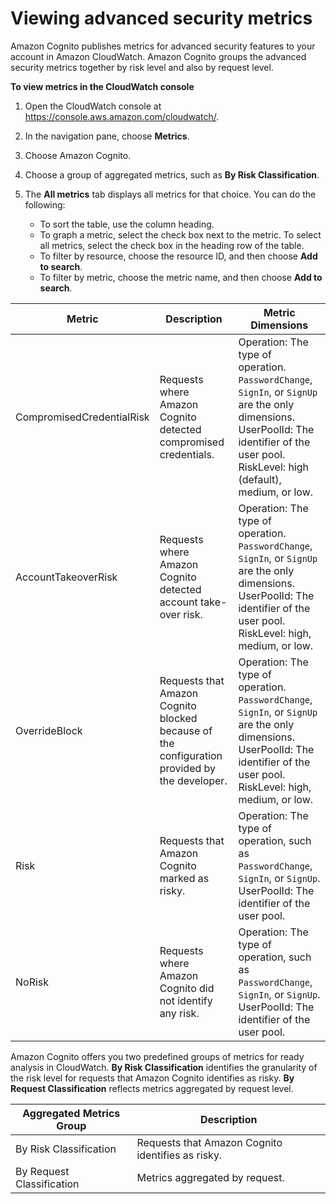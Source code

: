 # Viewing advanced security metrics<a name="user-pool-settings-viewing-advanced-security-metrics"></a>

Amazon Cognito publishes metrics for advanced security features to your account in Amazon CloudWatch\. Amazon Cognito groups the advanced security metrics together by risk level and also by request level\.

**To view metrics in the CloudWatch console**

1. Open the CloudWatch console at [https://console\.aws\.amazon\.com/cloudwatch/](https://console.aws.amazon.com/cloudwatch/)\.

1. In the navigation pane, choose **Metrics**\.

1. Choose Amazon Cognito\.

1. Choose a group of aggregated metrics, such as **By Risk Classification**\. 

1. The **All metrics** tab displays all metrics for that choice\. You can do the following:
   + To sort the table, use the column heading\.
   + To graph a metric, select the check box next to the metric\. To select all metrics, select the check box in the heading row of the table\.
   + To filter by resource, choose the resource ID, and then choose **Add to search**\.
   + To filter by metric, choose the metric name, and then choose **Add to search**\.


| Metric | Description | Metric Dimensions | 
| --- | --- | --- | 
| CompromisedCredentialRisk | Requests where Amazon Cognito detected compromised credentials\. |  Operation: The type of operation\. `PasswordChange`, `SignIn`, or `SignUp` are the only dimensions\. UserPoolId: The identifier of the user pool\. RiskLevel: high \(default\), medium, or low\.  | 
| AccountTakeoverRisk | Requests where Amazon Cognito detected account take\-over risk\. |  Operation: The type of operation\. `PasswordChange`, `SignIn`, or `SignUp` are the only dimensions\. UserPoolId: The identifier of the user pool\. RiskLevel: high, medium, or low\. | 
| OverrideBlock | Requests that Amazon Cognito blocked because of the configuration provided by the developer\. |  Operation: The type of operation\. `PasswordChange`, `SignIn`, or `SignUp` are the only dimensions\. UserPoolId: The identifier of the user pool\. RiskLevel: high, medium, or low\. | 
| Risk | Requests that Amazon Cognito marked as risky\. | Operation: The type of operation, such as `PasswordChange`, `SignIn`, or `SignUp`\. UserPoolId: The identifier of the user pool\. | 
| NoRisk | Requests where Amazon Cognito did not identify any risk\.  | Operation: The type of operation, such as `PasswordChange`, `SignIn`, or `SignUp`\. UserPoolId: The identifier of the user pool\. | 

Amazon Cognito offers you two predefined groups of metrics for ready analysis in CloudWatch\. **By Risk Classification** identifies the granularity of the risk level for requests that Amazon Cognito identifies as risky\. **By Request Classification** reflects metrics aggregated by request level\.


| Aggregated Metrics Group | Description | 
| --- | --- | 
| By Risk Classification | Requests that Amazon Cognito identifies as risky\. | 
| By Request Classification | Metrics aggregated by request\. | 